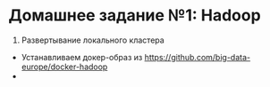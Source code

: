 # Домашнее задание №1: Hadoop

1. Развертывание локального кластера
  * Устанавливаем докер-образ из https://github.com/big-data-europe/docker-hadoop
  * 

